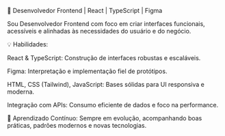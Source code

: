 🎯 Desenvolvedor Frontend | React | TypeScript | Figma

Sou Desenvolvedor Frontend com foco em criar interfaces funcionais, acessíveis e alinhadas às necessidades do usuário e do negócio.

💡 Habilidades:

React & TypeScript: Construção de interfaces robustas e escaláveis.

Figma: Interpretação e implementação fiel de protótipos.

HTML, CSS (Tailwind), JavaScript: Bases sólidas para UI responsiva e moderna.

Integração com APIs: Consumo eficiente de dados e foco na performance.

🧠 Aprendizado Contínuo:
Sempre em evolução, acompanhando boas práticas, padrões modernos e novas tecnologias.
